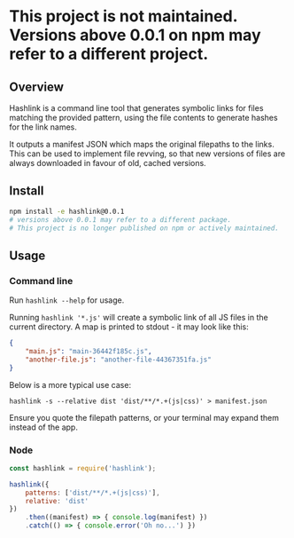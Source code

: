 # This project is not maintained. Versions above 0.0.1 on npm may refer to a different project.

## Overview
Hashlink is a command line tool that generates symbolic links for files matching the provided pattern, using the file contents to generate hashes for the link names.

It outputs a manifest JSON which maps the original filepaths to the links. This can be used to implement file revving, so that new versions of files are always downloaded in favour of old, cached versions.

## Install
```bash
npm install -e hashlink@0.0.1
# versions above 0.0.1 may refer to a different package.
# This project is no longer published on npm or actively maintained.
```

## Usage
### Command line
Run `hashlink --help` for usage.

Running `hashlink '*.js'` will create a symbolic link of all JS files in the current directory. A map is printed to stdout - it may look like this:

```json
{
	"main.js": "main-36442f185c.js",
	"another-file.js": "another-file-44367351fa.js"
}
```

Below is a more typical use case:
```
hashlink -s --relative dist 'dist/**/*.+(js|css)' > manifest.json
```

Ensure you quote the filepath patterns, or your terminal may expand them instead of the app.

### Node
```javascript
const hashlink = require('hashlink');

hashlink({
    patterns: ['dist/**/*.+(js|css)'],
    relative: 'dist'
})
    .then((manifest) => { console.log(manifest) })
    .catch(() => { console.error('Oh no...') })
```
